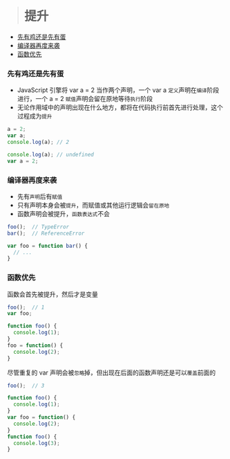 
> # 提升

* [先有鸡还是先有蛋](#先有鸡还是先有蛋)
* [编译器再度来袭](#编译器再度来袭)
* [函数优先](#函数优先)

### 先有鸡还是先有蛋
* JavaScript 引擎将 var a = 2 当作两个声明，一个 var a `定义`声明在`编译`阶段进行，一个 a = 2 `赋值`声明会留在原地等待`执行`阶段
* 无论作用域中的声明出现在什么地方，都将在代码执行前首先进行处理，这个过程成为`提升`

```JavaScript
a = 2;
var a;
console.log(a); // 2
```
```JavaScript
console.log(a); // undefined
var a = 2;
```

### 编译器再度来袭
* 先有`声明`后有`赋值`
* 只有声明本身会被`提升`，而赋值或其他运行逻辑会`留在原地`
* 函数声明会被提升，`函数表达式`不会

```JavaScript
foo();  // TypeError
bar();  // ReferenceError

var foo = function bar() {
  // ...
}
```

### 函数优先
函数会首先被提升，然后才是变量
```JavaScript
foo();  // 1
var foo;

function foo() {
  console.log(1);
}
foo = function() {
  console.log(2);
}
```

尽管重复的 var 声明会被`忽略`掉，但出现在后面的函数声明还是可以`覆盖`前面的
```JavaScript
foo();  // 3

function foo() {
  console.log(1);
}
var foo = function() {
  console.log(2);
}
function foo() {
  console.log(3);
}
```
